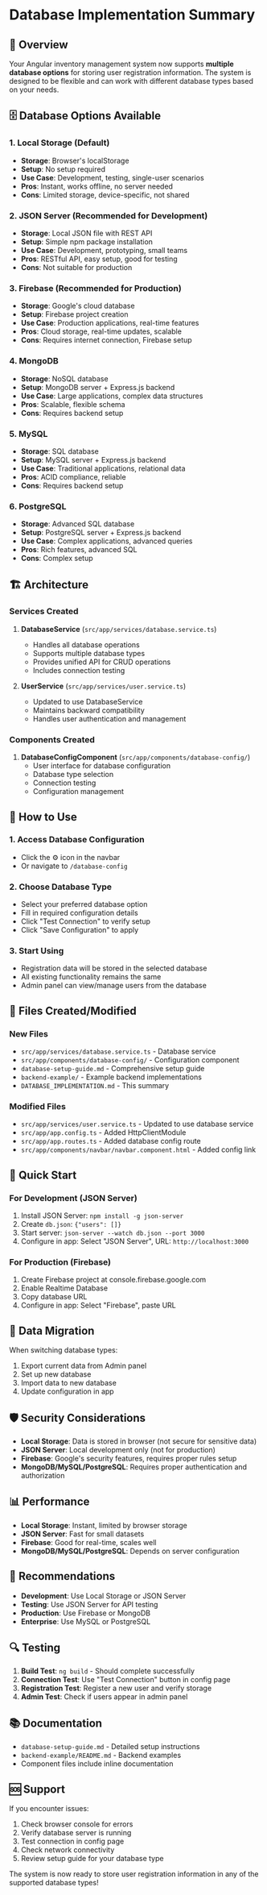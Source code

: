 # Database Implementation Summary

## 🎯 Overview

Your Angular inventory management system now supports **multiple database options** for storing user registration information. The system is designed to be flexible and can work with different database types based on your needs.

## 🗄️ Database Options Available

### 1. **Local Storage** (Default)
- **Storage**: Browser's localStorage
- **Setup**: No setup required
- **Use Case**: Development, testing, single-user scenarios
- **Pros**: Instant, works offline, no server needed
- **Cons**: Limited storage, device-specific, not shared

### 2. **JSON Server** (Recommended for Development)
- **Storage**: Local JSON file with REST API
- **Setup**: Simple npm package installation
- **Use Case**: Development, prototyping, small teams
- **Pros**: RESTful API, easy setup, good for testing
- **Cons**: Not suitable for production

### 3. **Firebase** (Recommended for Production)
- **Storage**: Google's cloud database
- **Setup**: Firebase project creation
- **Use Case**: Production applications, real-time features
- **Pros**: Cloud storage, real-time updates, scalable
- **Cons**: Requires internet connection, Firebase setup

### 4. **MongoDB**
- **Storage**: NoSQL database
- **Setup**: MongoDB server + Express.js backend
- **Use Case**: Large applications, complex data structures
- **Pros**: Scalable, flexible schema
- **Cons**: Requires backend setup

### 5. **MySQL**
- **Storage**: SQL database
- **Setup**: MySQL server + Express.js backend
- **Use Case**: Traditional applications, relational data
- **Pros**: ACID compliance, reliable
- **Cons**: Requires backend setup

### 6. **PostgreSQL**
- **Storage**: Advanced SQL database
- **Setup**: PostgreSQL server + Express.js backend
- **Use Case**: Complex applications, advanced queries
- **Pros**: Rich features, advanced SQL
- **Cons**: Complex setup

## 🏗️ Architecture

### Services Created

1. **DatabaseService** (`src/app/services/database.service.ts`)
   - Handles all database operations
   - Supports multiple database types
   - Provides unified API for CRUD operations
   - Includes connection testing

2. **UserService** (`src/app/services/user.service.ts`)
   - Updated to use DatabaseService
   - Maintains backward compatibility
   - Handles user authentication and management

### Components Created

1. **DatabaseConfigComponent** (`src/app/components/database-config/`)
   - User interface for database configuration
   - Database type selection
   - Connection testing
   - Configuration management

## 🔧 How to Use

### 1. Access Database Configuration
- Click the ⚙️ icon in the navbar
- Or navigate to `/database-config`

### 2. Choose Database Type
- Select your preferred database option
- Fill in required configuration details
- Click "Test Connection" to verify setup
- Click "Save Configuration" to apply

### 3. Start Using
- Registration data will be stored in the selected database
- All existing functionality remains the same
- Admin panel can view/manage users from the database

## 📁 Files Created/Modified

### New Files
- `src/app/services/database.service.ts` - Database service
- `src/app/components/database-config/` - Configuration component
- `database-setup-guide.md` - Comprehensive setup guide
- `backend-example/` - Example backend implementations
- `DATABASE_IMPLEMENTATION.md` - This summary

### Modified Files
- `src/app/services/user.service.ts` - Updated to use database service
- `src/app/app.config.ts` - Added HttpClientModule
- `src/app/app.routes.ts` - Added database config route
- `src/app/components/navbar/navbar.component.html` - Added config link

## 🚀 Quick Start

### For Development (JSON Server)
1. Install JSON Server: `npm install -g json-server`
2. Create `db.json`: `{"users": []}`
3. Start server: `json-server --watch db.json --port 3000`
4. Configure in app: Select "JSON Server", URL: `http://localhost:3000`

### For Production (Firebase)
1. Create Firebase project at console.firebase.google.com
2. Enable Realtime Database
3. Copy database URL
4. Configure in app: Select "Firebase", paste URL

## 🔄 Data Migration

When switching database types:
1. Export current data from Admin panel
2. Set up new database
3. Import data to new database
4. Update configuration in app

## 🛡️ Security Considerations

- **Local Storage**: Data is stored in browser (not secure for sensitive data)
- **JSON Server**: Local development only (not for production)
- **Firebase**: Google's security features, requires proper rules setup
- **MongoDB/MySQL/PostgreSQL**: Requires proper authentication and authorization

## 📊 Performance

- **Local Storage**: Instant, limited by browser storage
- **JSON Server**: Fast for small datasets
- **Firebase**: Good for real-time, scales well
- **MongoDB/MySQL/PostgreSQL**: Depends on server configuration

## 🎯 Recommendations

- **Development**: Use Local Storage or JSON Server
- **Testing**: Use JSON Server for API testing
- **Production**: Use Firebase or MongoDB
- **Enterprise**: Use MySQL or PostgreSQL

## 🔍 Testing

1. **Build Test**: `ng build` - Should complete successfully
2. **Connection Test**: Use "Test Connection" button in config page
3. **Registration Test**: Register a new user and verify storage
4. **Admin Test**: Check if users appear in admin panel

## 📚 Documentation

- `database-setup-guide.md` - Detailed setup instructions
- `backend-example/README.md` - Backend examples
- Component files include inline documentation

## 🆘 Support

If you encounter issues:
1. Check browser console for errors
2. Verify database server is running
3. Test connection in config page
4. Check network connectivity
5. Review setup guide for your database type

The system is now ready to store user registration information in any of the supported database types! 